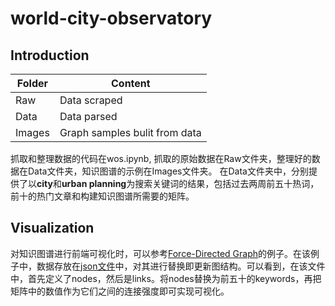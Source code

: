 # world-city-observatory

## Introduction

Folder | Content
------------ | -------------
Raw | Data scraped
Data | Data parsed
Images | Graph samples bulit from data

抓取和整理数据的代码在wos.ipynb, 抓取的原始数据在Raw文件夹，整理好的数据在Data文件夹，知识图谱的示例在Images文件夹。
在Data文件夹中，分别提供了以**city**和**urban planning**为搜索关键词的结果，包括过去两周前五十热词，前十的热门文章和构建知识图谱所需要的矩阵。


## Visualization

对知识图谱进行前端可视化时，可以参考<a href="https://observablehq.com/@d3/force-directed-graph">Force-Directed Graph</a>的例子。在该例子中，数据存放在<a href="https://observablehq.com/@d3/force-directed-graph">json文件</a>中，对其进行替换即更新图结构。可以看到，在该文件中，首先定义了nodes，然后是links。将nodes替换为前五十的keywords，再把矩阵中的数值作为它们之间的连接强度即可实现可视化。


